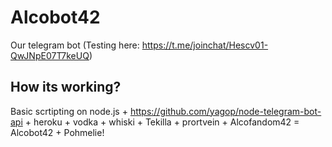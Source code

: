 # Alcobot42
Our telegram bot (Testing here: https://t.me/joinchat/Hescv01-QwJNpE07T7keUQ)
## How its working?
Basic scrtipting on node.js + https://github.com/yagop/node-telegram-bot-api + heroku + vodka + whiski + Tekilla + prortvein + Alcofandom42 = Alcobot42 + Pohmelie!